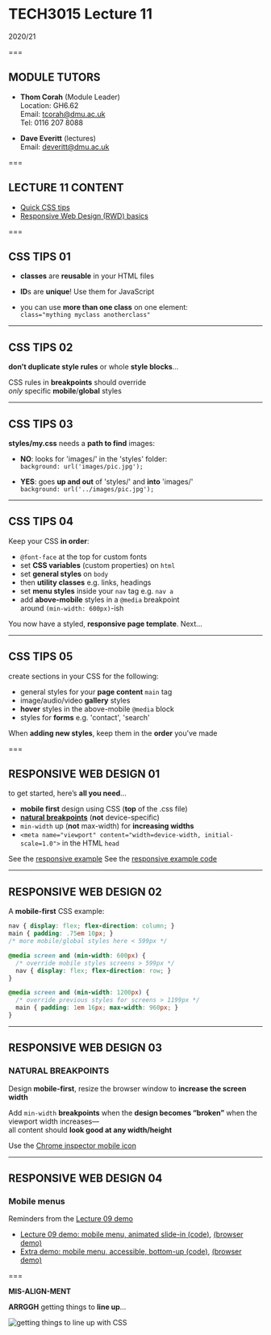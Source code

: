 # TECH3015 Lecture 11

2020/21

===

## MODULE TUTORS

- **Thom Corah** (Module Leader)  
Location: GH6.62  
Email: tcorah@dmu.ac.uk  
Tel: 0116 207 8088

- **Dave Everitt** (lectures)  
Email: deveritt@dmu.ac.uk

===

## LECTURE 11 CONTENT

- [Quick CSS tips](#/3)
- [Responsive Web Design (RWD) basics](#/4)

===

<!-- CSS TIPS/REVISITED -->
<!-- https://ctec3905.github.io/10-lecture/#/6 -->

## CSS TIPS **01**
<!-- .slide: class="crammed" -->

- **classes** are **reusable** in your HTML files

- **ID**s are **unique**! Use them for JavaScript

- you can use **more than one class** on one element:  
  `class="mything myclass anotherclass"`

---

## CSS TIPS **02**
<!-- .slide: class="crammed" -->

**don’t duplicate style rules** or whole **style blocks**…
  
CSS rules in **breakpoints** should override  
*only* specific **mobile**/**global** styles

---

## CSS TIPS **03**
<!-- .slide: class="crammed" -->

**styles/my.css** needs a **path to find** images:

- **NO**: looks for 'images/' in the 'styles' folder:  
	`background: url('images/pic.jpg');`

- **YES**: goes **up and out** of 'styles/' and **into** 'images/'  
  `background: url('../images/pic.jpg');`

---

## CSS TIPS **04**
<!-- .slide: class="crammed" -->

Keep your CSS **in order**:

- `@font-face` at the top for custom fonts
- set **CSS variables** (custom properties) on `html`
- set **general styles** on `body`
- then **utility classes** e.g. links, headings
- set **menu styles** inside your `nav` tag e.g. `nav a`
- add **above-mobile** styles in a `@media` breakpoint  
  around `(min-width: 600px)`-ish

You now have a styled, **responsive page template**. Next…

---

## CSS TIPS **05**
<!-- .slide: class="crammed" -->

create sections in your CSS for the following:

- general styles for your **page content** `main` tag
- image/audio/video **gallery** styles
- **hover** styles in the above-mobile `@media` block
- styles for **forms** e.g. 'contact', 'search'

When **adding new styles**, keep them in the **order** you’ve made

<!-- END CSS TIPS/REVISITED -->

===

## RESPONSIVE WEB DESIGN **01**
<!-- .slide: class="crammed" -->

<!-- RWD updated 05dec2020 -->
<!-- also in https://ctec3905.github.io/05-lecture/#/2 -->

to get started, here’s **all you need**…

- **mobile first** design using CSS (**top** of the .css file)
- [**natural breakpoints**](https://stackoverflow.com/a/20350990 "Follow the links and go down the rabbit-hole in this StackOverflow answer") (**not** device-specific)
- `min-width` up (**not** max-width) for **increasing widths**
- `<meta name="viewport" content="width=device-width, initial-scale=1.0">` in the HTML `head`

See the [responsive example](https://front-end-materials.github.io/page-layouts/responsive-page-outline/)
See the [responsive example code](https://github.com/front-end-materials/page-layouts/tree/master/responsive-page-outline)

---

## RESPONSIVE WEB DESIGN **02**
<!-- .slide: class="crammed" -->

A **mobile-first** CSS example:

```css
nav { display: flex; flex-direction: column; }
main { padding: .75em 10px; }
/* more mobile/global styles here < 599px */

@media screen and (min-width: 600px) {
  /* override mobile styles screens > 599px */
  nav { display: flex; flex-direction: row; }
}

@media screen and (min-width: 1200px) {
  /* override previous styles for screens > 1199px */
  main { padding: 1em 16px; max-width: 960px; }
}
```

---

## RESPONSIVE WEB DESIGN **03**
<!-- .slide: class="crammed" -->

### **NATURAL** BREAKPOINTS

Design **mobile-first**,  resize the browser window to **increase the screen width**

Add `min-width` **breakpoints** when the **design becomes “broken”** when the viewport width increases—  
all content should **look good at any width/height**

Use the [Chrome inspector mobile icon](https://developers.google.com/web/tools/chrome-devtools/device-mode/)

---

## RESPONSIVE WEB DESIGN **04**
<!-- .slide: class="crammed" -->

### Mobile **menus**

Reminders from the [Lecture 09 demo](https://tech3015.github.io/presents/?lecture-09#/4)

- [Lecture 09 demo: mobile menu, animated slide-in (code)](https://github.com/front-end-materials/menus/tree/master/js-mobile-menu-anim-side), [(browser demo)](https://front-end-materials.github.io/menus/js-mobile-menu-anim-side/)
- [Extra demo: mobile menu, accessible, bottom-up (code)](https://github.com/front-end-materials/menus/tree/master/js-mobile-menu-anim-bottom), [(browser demo)](https://front-end-materials.github.io/menus/js-mobile-menu-anim-bottom/)

===

**MIS-ALIGN-MENT**
<!-- .slide: class="crammed" -->

**ARRGGH** getting things to **line up**…

![getting things to line up with CSS](https://raw.githubusercontent.com/TECH3015/lectures/master/imgs/humour/humanty-victories-not-css.jpg)
